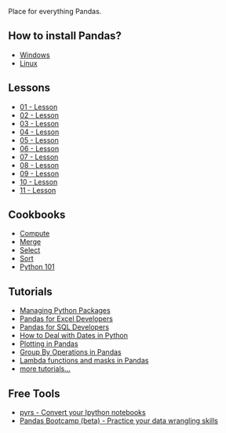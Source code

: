 Place for everything Pandas.

How to install Pandas?
-------

* [Windows](http://www.youtube.com/watch?v=g4v9_K3Rq3Y)
* [Linux](http://hdrojas.pythonanywhere.com/static/data/Data%20Analysis%20Kick%20Start.html)

Lessons
-------

* [01 - Lesson](http://nbviewer.ipython.org/urls/bitbucket.org/hrojas/learn-pandas/raw/master/lessons/01%20-%20Lesson.ipynb)
* [02 - Lesson](http://nbviewer.ipython.org/urls/bitbucket.org/hrojas/learn-pandas/raw/master/lessons/02%20-%20Lesson.ipynb)
* [03 - Lesson](http://nbviewer.ipython.org/urls/bitbucket.org/hrojas/learn-pandas/raw/master/lessons/03%20-%20Lesson.ipynb)
* [04 - Lesson](http://nbviewer.ipython.org/urls/bitbucket.org/hrojas/learn-pandas/raw/master/lessons/04%20-%20Lesson.ipynb)
* [05 - Lesson](http://nbviewer.ipython.org/urls/bitbucket.org/hrojas/learn-pandas/raw/master/lessons/05%20-%20Lesson.ipynb)
* [06 - Lesson](http://nbviewer.ipython.org/urls/bitbucket.org/hrojas/learn-pandas/raw/master/lessons/06%20-%20Lesson.ipynb)
* [07 - Lesson](http://nbviewer.ipython.org/urls/bitbucket.org/hrojas/learn-pandas/raw/master/lessons/07%20-%20Lesson.ipynb)
* [08 - Lesson](http://nbviewer.ipython.org/urls/bitbucket.org/hrojas/learn-pandas/raw/master/lessons/08%20-%20Lesson.ipynb)
* [09 - Lesson](http://nbviewer.ipython.org/urls/bitbucket.org/hrojas/learn-pandas/raw/master/lessons/09%20-%20Lesson.ipynb)
* [10 - Lesson](http://nbviewer.ipython.org/urls/bitbucket.org/hrojas/learn-pandas/raw/master/lessons/10%20-%20Lesson.ipynb)
* [11 - Lesson](http://nbviewer.ipython.org/urls/bitbucket.org/hrojas/learn-pandas/raw/master/lessons/11%20-%20Lesson.ipynb)


Cookbooks
---------

* [Compute](http://nbviewer.ipython.org/urls/bitbucket.org/hrojas/learn-pandas/raw/master/lessons/Cookbook%20-%20Compute.ipynb)
* [Merge](http://nbviewer.ipython.org/urls/bitbucket.org/hrojas/learn-pandas/raw/master/lessons/Cookbook%20-%20Merge.ipynb)
* [Select](http://nbviewer.ipython.org/urls/bitbucket.org/hrojas/learn-pandas/raw/master/lessons/Cookbook%20-%20Select.ipynb)
* [Sort](http://nbviewer.ipython.org/urls/bitbucket.org/hrojas/learn-pandas/raw/master/lessons/Cookbook%20-%20Sort.ipynb)
* [Python 101](http://nbviewer.ipython.org/urls/bitbucket.org/hrojas/learn-pandas/raw/master/lessons/Python_101.ipynb)

Tutorials
---------

* [Managing Python Packages](https://squareup.com/market/david-rojas-llc/managing-python-packages)
* [Pandas for Excel Developers](https://squareup.com/market/david-rojas-llc/data-analysis-python-for-excel-developers)
* [Pandas for SQL Developers](https://squareup.com/market/david-rojas-llc/pandas-for-sql-developers)
* [How to Deal with Dates in Python](https://squareup.com/market/david-rojas-llc/data-analysis-dates)
* [Plotting in Pandas](https://squareup.com/market/david-rojas-llc/data-analysis-plotting-in-pandas) 
* [Group By Operations in Pandas](https://squareup.com/market/david-rojas-llc/data-analysis-group-by)
* [Lambda functions and masks in Pandas](https://squareup.com/market/david-rojas-llc/data-analysis-lambda-and-masks)
* [more tutorials...](https://squareup.com/market/david-rojas-llc)

Free Tools
---------

* [pyrs - Convert your Ipython notebooks](https://pyrs.herokuapp.com/)  
* [Pandas Bootcamp (beta) - Practice your data wrangling skills](https://pandasbootcamp.herokuapp.com/)